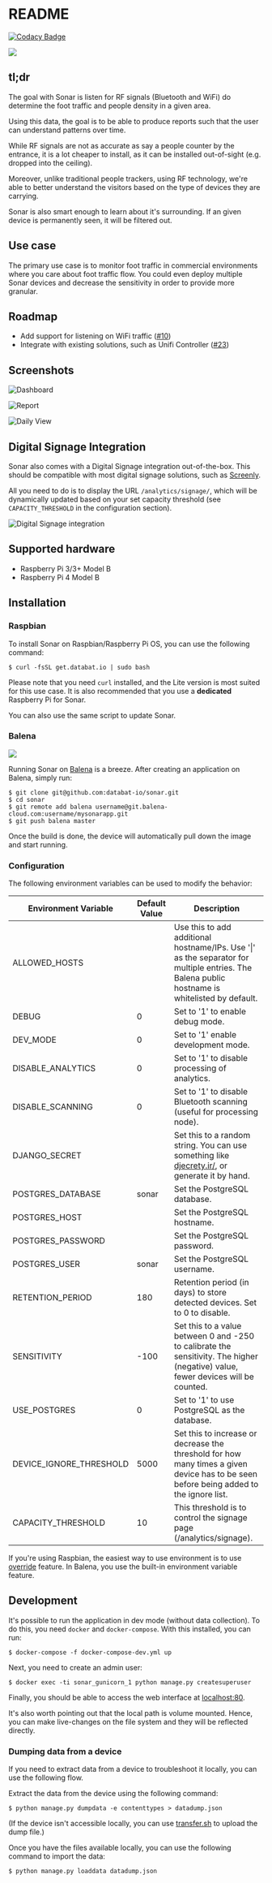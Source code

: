 # README
[![Codacy Badge](https://app.codacy.com/project/badge/Grade/a7436df462dd4d6ea4550098505b6127)](https://www.codacy.com/gh/databat-io/sonar?utm_source=github.com&amp;utm_medium=referral&amp;utm_content=databat-io/sonar&amp;utm_campaign=Badge_Grade)

![](/app/django/analytics/static/img/bat.svg)

## tl;dr

The goal with Sonar is listen for RF signals (Bluetooth and WiFi) do determine the foot traffic and people density in a given area.

Using this data, the goal is to be able to produce reports such that the user can understand patterns over time.

While RF signals are not as accurate as say a people counter by the entrance, it is a lot cheaper to install, as it can be installed out-of-sight (e.g. dropped into the ceiling).

Moreover, unlike traditional people trackers, using RF technology, we're able to better understand the visitors based on the type of devices they are carrying.

Sonar is also smart enough to learn about it's surrounding. If an given device is permanently seen, it will be filtered out.

## Use case

The primary use case is to monitor foot traffic in commercial environments where you care about foot traffic flow. You could even deploy multiple Sonar devices and decrease the sensitivity in order to provide more granular.

## Roadmap

* Add support for listening on WiFi traffic ([#10](https://github.com/databat-io/sonar/issues/10))
* Integrate with existing solutions, such as Unifi Controller ([#23](https://github.com/databat-io/sonar/issues/23))

## Screenshots

![Dashboard](/img/sonar_dashboard.png?raw=true)

![Report](/img/sonar_date_picker.png?raw=true)

![Daily View](/img/sonar_daily_view.png?raw=true)


## Digital Signage Integration

Sonar also comes with a Digital Signage integration out-of-the-box. This should be compatible with most digital signage solutions, such as [Screenly](https://screenly.io).

All you need to do is to display the URL `/analytics/signage/`, which will be dynamically updated based on your set capacity threshold (see `CAPACITY_THRESHOLD` in the configuration section).

![Digital Signage integration](/img/signage-integration.png?raw=true)

## Supported hardware

 * Raspberry Pi 3/3+ Model B
 * Raspberry Pi 4 Model B

## Installation

### Raspbian

To install Sonar on Raspbian/Raspberry Pi OS, you can use the following command:

```
$ curl -fsSL get.databat.io | sudo bash
```

Please note that you need `curl` installed, and the Lite version is most suited for this use case. It is also recommended that you use a **dedicated** Raspberry Pi for Sonar.

You can also use the same script to update Sonar.

### Balena

[![](https://www.balena.io/deploy.png)](https://dashboard.balena-cloud.com/deploy)

Running Sonar on [Balena](https://www.balena.io/) is a breeze. After creating an application on Balena, simply run:

```
$ git clone git@github.com:databat-io/sonar.git
$ cd sonar
$ git remote add balena username@git.balena-cloud.com:username/mysonarapp.git
$ git push balena master
```

Once the build is done, the device will automatically pull down the image and start running.

### Configuration

The following environment variables can be used to modify the behavior:

| Environment Variable    | Default Value | Description                                                                                                                                    |
| -------------           | ------------  | -----                                                                                                                                          |
| ALLOWED_HOSTS           |               | Use this to add additional hostname/IPs. Use '\|' as the separator for multiple entries. The Balena public hostname is whitelisted by default. |
| DEBUG                   | 0             | Set to '1' to enable debug mode.                                                                                                               |
| DEV_MODE                | 0             | Set to '1' enable development mode.                                                                                                            |
| DISABLE_ANALYTICS       | 0             | Set to '1' to disable processing of analytics.                                                                                                 |
| DISABLE_SCANNING        | 0             | Set to '1' to disable Bluetooth scanning (useful for processing node).                                                                         |
| DJANGO_SECRET           |               | Set this to a random string. You can use something like [djecrety.ir/](https://djecrety.ir), or generate it by hand.                           |
| POSTGRES_DATABASE       | sonar         | Set the PostgreSQL database.                                                                                                                   |
| POSTGRES_HOST           |               | Set the PostgreSQL hostname.                                                                                                                   |
| POSTGRES_PASSWORD       |               | Set the PostgreSQL password.                                                                                                                   |
| POSTGRES_USER           | sonar         | Set the PostgreSQL username.                                                                                                                   |
| RETENTION_PERIOD        | 180           | Retention period (in days) to store detected devices. Set to 0 to disable.                                                                     |
| SENSITIVITY             | -100          | Set this to a value between 0 and -250 to calibrate the sensitivity. The higher (negative) value, fewer devices will be counted.               |
| USE_POSTGRES            | 0             | Set to '1' to use PostgreSQL as the database.                                                                                                  |
| DEVICE_IGNORE_THRESHOLD | 5000          | Set this to increase or decrease the threshold for how many times a given device has to be seen before being added to the ignore list.         |
| CAPACITY_THRESHOLD      | 10            | This threshold is to control the signage page (/analytics/signage).                                                                            |

If you're using Raspbian, the easiest way to use environment is to use [override](https://docs.docker.com/compose/extends/) feature. In Balena, you use the built-in environment variable feature.

## Development

It's possible to run the application in dev mode (without data collection). To do this, you need `docker` and `docker-compose`. With this installed, you can run:

```
$ docker-compose -f docker-compose-dev.yml up
```

Next, you need to create an admin user:

```
$ docker exec -ti sonar_gunicorn_1 python manage.py createsuperuser
```

Finally, you should be able to access the web interface at [localhost:80](http://localhost:80).

It's also worth pointing out that the local path is volume mounted. Hence, you can make live-changes on the file system and they will be reflected directly.

### Dumping data from a device

If you need to extract data from a device to troubleshoot it locally, you can use the following flow.

Extract the data from the device using the following command:

```
$ python manage.py dumpdata -e contenttypes > datadump.json
```

(If the device isn't accessible locally, you can use [transfer.sh](https://www.transfer.sh) to upload the dump file.)

Once you have the files available locally, you can use the following command to import the data:

```
$ python manage.py loaddata datadump.json
```


